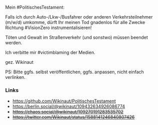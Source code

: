 Mein #PolitischesTestament:  

Falls ich durch Auto-/Lkw-/Busfahrer oder anderen Verkehrsteilnehmer (m/w/d) umkomme, dürft Ihr meinen Tod gnadenlos für alle Zwecke Richtung #VisionZero instrumentalisieren!

Töten und Gewalt im Straßenverkehr (und sonstwo) müssen beendet werden.

Ich verbitte mir #victimblaming der Medien.

gez. Wikinaut

PS: Bitte ggfs. selbst veröffentlichen, ggfs. anpassen, nicht einfach verlinken.

### Links
* https://github.com/Wikinaut/PolitischesTestament
* https://berlin.social/@wikinaut/109432634926086774
* <s>https://chaos.social/@wikinaut/109270191283535702</s>
* <s>https://twitter.com/Wikinaut/status/1588141246840807426</s>
